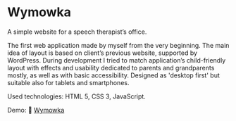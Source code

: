 # Wymowka
A simple website for a speech therapist’s office.

The first web application made by myself from the very beginning. The main idea of layout is based on client’s previous website, supported by WordPress. During development I tried to match application’s child-friendly layout with effects and usability dedicated to parents and grandparents mostly, as well as with basic accessibility. Designed as 'desktop first' but suitable also for tablets and smartphones.

Used technologies: HTML 5, CSS 3, JavaScript.

Demo: 🔗 [Wymowka](https://sebastiannowak91.github.io/Wymowka/)
